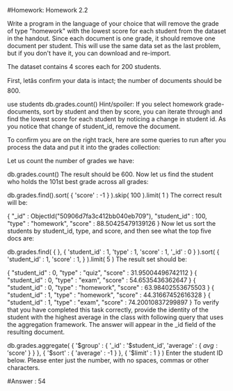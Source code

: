 #Homework: Homework 2.2

Write a program in the language of your choice that will remove the grade of type "homework" with the lowest score for each student from the dataset in the handout. Since each document is one grade, it should remove one document per student. This will use the same data set as the last problem, but if you don't have it, you can download and re-import.

The dataset contains 4 scores each for 200 students.

First, letâs confirm your data is intact; the number of documents should be 800.

use students
db.grades.count()
Hint/spoiler: If you select homework grade-documents, sort by student and then by score, you can iterate through and find the lowest score for each student by noticing a change in student id. As you notice that change of student_id, remove the document.

To confirm you are on the right track, here are some queries to run after you process the data and put it into the grades collection:

Let us count the number of grades we have:

db.grades.count()
The result should be 600. Now let us find the student who holds the 101st best grade across all grades:

db.grades.find().sort( { 'score' : -1 } ).skip( 100 ).limit( 1 )
The correct result will be:

{ "_id" : ObjectId("50906d7fa3c412bb040eb709"), "student_id" : 100, "type" : "homework", "score" : 88.50425479139126 }
Now let us sort the students by student_id, type, and score, and then see what the top five docs are:

db.grades.find( { }, { 'student_id' : 1, 'type' : 1, 'score' : 1, '_id' : 0 } ).sort( { 'student_id' : 1, 'score' : 1, } ).limit( 5 )
The result set should be:

{ "student_id" : 0, "type" : "quiz", "score" : 31.95004496742112 }
{ "student_id" : 0, "type" : "exam", "score" : 54.6535436362647 }
{ "student_id" : 0, "type" : "homework", "score" : 63.98402553675503 }
{ "student_id" : 1, "type" : "homework", "score" : 44.31667452616328 }
{ "student_id" : 1, "type" : "exam", "score" : 74.20010837299897 }
To verify that you have completed this task correctly, provide the identity of the student with the highest average in the class with following query that uses the aggregation framework. The answer will appear in the _id field of the resulting document.

db.grades.aggregate( { '$group' : { '_id' : '$student_id', 'average' : { $avg : '$score' } } }, { '$sort' : { 'average' : -1 } }, { '$limit' : 1 } )
Enter the student ID below. Please enter just the number, with no spaces, commas or other characters.



#Answer : 54